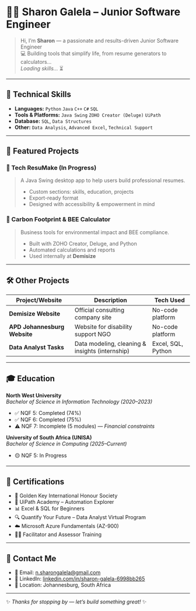 # 👩‍💻 Sharon Galela – Junior Software Engineer

> Hi, I’m **Sharon** — a passionate and results-driven Junior Software Engineer  
> 💻 Building tools that simplify life, from resume generators to calculators...  
> *Loading skills...* ⏳

---

## 🧠 Technical Skills

- **Languages:** `Python` `Java` `C++` `C#` `SQL`  
- **Tools & Platforms:** `Java Swing` `ZOHO Creator (Deluge)` `UiPath`  
- **Database:** `SQL`, `Data Structures`  
- **Other:** `Data Analysis`, `Advanced Excel`, `Technical Support`

---

## 🌟 Featured Projects

### 💼 Tech ResuMake (In Progress)

> A Java Swing desktop app to help users build professional resumes.  
> - Custom sections: skills, education, projects  
> - Export-ready format  
> - Designed with accessibility & empowerment in mind  

### 🌿 Carbon Footprint & BEE Calculator

> Business tools for environmental impact and BEE compliance.  
> - Built with ZOHO Creator, Deluge, and Python  
> - Automated calculations and reports  
> - Used internally at **Demisize**

---

## 🛠 Other Projects

| Project/Website               | Description                                   | Tech Used          |
|------------------------------|-----------------------------------------------|--------------------|
| **Demisize Website**          | Official consulting company site               | No-code platform   |
| **APD Johannesburg Website**  | Website for disability support NGO             | No-code platform   |
| **Data Analyst Tasks**        | Data modeling, cleaning & insights (internship) | Excel, SQL, Python |

---

## 🎓 Education

**North West University**  
*Bachelor of Science in Information Technology (2020–2023)*  
- ✅ NQF 5: Completed (74%)  
- ✅ NQF 6: Completed (75%)  
- ⚠️ NQF 7: Incomplete (5 modules) — *Financial constraints*

**University of South Africa (UNISA)**  
*Bachelor of Science in Computing (2025–Current)*  
- 🟡 NQF 5: In Progress

---

## 📜 Certifications

- 🏅 Golden Key International Honour Society  
- 🤖 UiPath Academy – Automation Explorer  
- 📊 Excel & SQL for Beginners  
- 🔍 Quantify Your Future – Data Analyst Virtual Program  
- ☁️ Microsoft Azure Fundamentals (AZ-900)  
- 🧑‍🏫 Facilitator and Assessor Training

---

## 📩 Contact Me

- 📧 Email: [n.sharongalela@gmail.com](mailto:n.sharongalela@gmail.com)  
- 🔗 LinkedIn: [linkedin.com/in/sharon-galela-6998bb265](https://www.linkedin.com/in/sharon-galela-6998bb265)   
- 📍 Location: Johannesburg, South Africa

---

✨ *Thanks for stopping by — let’s build something great!* ✨
